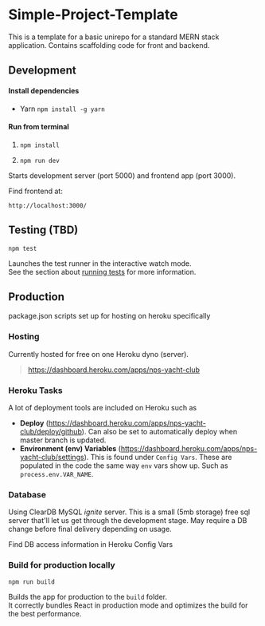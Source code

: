 # Simple-Project-Template

This is a template for a basic unirepo for a standard MERN stack application. Contains
scaffolding code for front and backend.

## Development

#### Install dependencies

- Yarn `npm install -g yarn`

#### Run from terminal

1. `npm install`

2. `npm run dev`

Starts development server (port 5000) and frontend app (port 3000).

Find frontend at:

`http://localhost:3000/`

## Testing (TBD)

`npm test`

Launches the test runner in the interactive watch mode.<br>
See the section about [running tests](https://facebook.github.io/create-react-app/docs/running-tests) for more information.

## Production
package.json scripts set up for hosting on heroku specifically

### Hosting
Currently hosted for free on one Heroku dyno (server).
> https://dashboard.heroku.com/apps/nps-yacht-club

### Heroku Tasks
A lot of deployment tools are included on Heroku such as
- **Deploy** (https://dashboard.heroku.com/apps/nps-yacht-club/deploy/github). Can
  also be set to automatically deploy when master branch is updated.
- **Environment (env) Variables** (https://dashboard.heroku.com/apps/nps-yacht-club/settings).
  This is found under `Config Vars`. These are populated in the code the same way
  `env` vars show up. Such as `process.env.VAR_NAME`.

### Database
Using ClearDB MySQL _ignite_ server. This is a small (5mb storage) free sql server that'll 
let us get through the development stage. May require a DB change before final
delivery depending on usage.

Find DB access information in Heroku Config Vars

### Build for production locally
`npm run build`

Builds the app for production to the `build` folder.<br>
It correctly bundles React in production mode and optimizes the build for the best performance.
